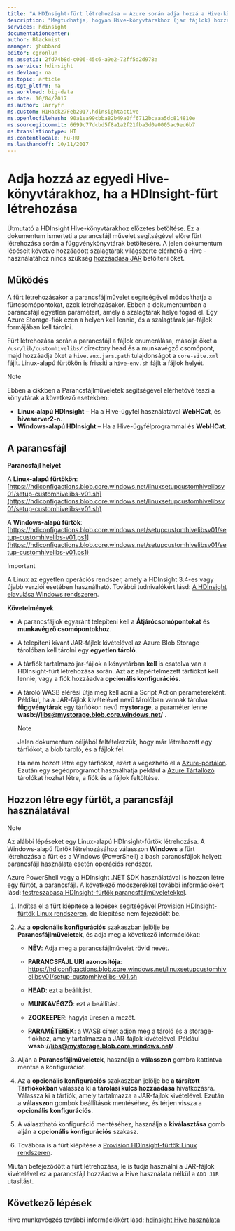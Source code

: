 ```yaml
---
title: "A HDInsight-fürt létrehozása – Azure során adja hozzá a Hive-könyvtárakhoz |} Microsoft Docs"
description: "Megtudhatja, hogyan Hive-könyvtárakhoz (jar fájlok) hozzáadása egy HDInsight-fürtre a fürt létrehozása során."
services: hdinsight
documentationcenter: 
author: Blackmist
manager: jhubbard
editor: cgronlun
ms.assetid: 2fd74b8d-c006-45c6-a9e2-72ff5d2d978a
ms.service: hdinsight
ms.devlang: na
ms.topic: article
ms.tgt_pltfrm: na
ms.workload: big-data
ms.date: 10/04/2017
ms.author: larryfr
ms.custom: H1Hack27Feb2017,hdinsightactive
ms.openlocfilehash: 90a1ea99cbba82b49a0ff6712bcaaa5dc814810e
ms.sourcegitcommit: 6699c77dcbd5f8a1a2f21fba3d0a0005ac9ed6b7
ms.translationtype: HT
ms.contentlocale: hu-HU
ms.lasthandoff: 10/11/2017
---
```

# <a name="add-custom-hive-libraries-when-creating-your-hdinsight-cluster"></a>Adja hozzá az egyedi Hive-könyvtárakhoz, ha a HDInsight-fürt létrehozása

Útmutató a HDInsight Hive-könyvtárakhoz előzetes betöltése. Ez a dokumentum ismerteti a parancsfájl művelet segítségével előre fürt létrehozása során a függvénykönyvtárak betöltésére. A jelen dokumentum lépéseit követve hozzáadott szalagtárak világszerte elérhető a Hive - használatához nincs szükség [hozzáadása JAR](https://cwiki.apache.org/confluence/display/Hive/LanguageManual+Cli) betölteni őket.

## <a name="how-it-works"></a>Működés

A fürt létrehozásakor a parancsfájlművelet segítségével módosíthatja a fürtcsomópontokat, azok létrehozásakor. Ebben a dokumentumban a parancsfájl egyetlen paramétert, amely a szalagtárak helye fogad el. Egy Azure Storage-fiók ezen a helyen kell lennie, és a szalagtárak jar-fájlok formájában kell tárolni.

Fürt létrehozása során a parancsfájl a fájlok enumerálása, másolja őket a `/usr/lib/customhivelibs/` directory head és a munkavégző csomópont, majd hozzáadja őket a `hive.aux.jars.path` tulajdonságot a `core-site.xml` fájlt. Linux-alapú fürtökön is frissíti a `hive-env.sh` fájlt a fájlok helyét.

> [!NOTE]
> Ebben a cikkben a Parancsfájlműveletek segítségével elérhetővé teszi a könyvtárak a következő esetekben:
>
> * **Linux-alapú HDInsight** – Ha a Hive-ügyfél használatával **WebHCat**, és **hiveserver2-n**.
> * **Windows-alapú HDInsight** – Ha a Hive-ügyfélprogrammal és **WebHCat**.

## <a name="the-script"></a>A parancsfájl

**Parancsfájl helyét**

A **Linux-alapú fürtökön**: [https://hdiconfigactions.blob.core.windows.net/linuxsetupcustomhivelibsv01/setup-customhivelibs-v01.sh](https://hdiconfigactions.blob.core.windows.net/linuxsetupcustomhivelibsv01/setup-customhivelibs-v01.sh)

A **Windows-alapú fürtök**: [https://hdiconfigactions.blob.core.windows.net/setupcustomhivelibsv01/setup-customhivelibs-v01.ps1](https://hdiconfigactions.blob.core.windows.net/setupcustomhivelibsv01/setup-customhivelibs-v01.ps1)

> [!IMPORTANT]
> A Linux az egyetlen operációs rendszer, amely a HDInsight 3.4-es vagy újabb verziói esetében használható. További tudnivalókért lásd: [A HDInsight elavulása Windows rendszeren](hdinsight-component-versioning.md#hdinsight-windows-retirement).

**Követelmények**

* A parancsfájlok egyaránt telepíteni kell a **Átjárócsomópontokat** és **munkavégző csomópontokhoz**.

* A telepíteni kívánt JAR-fájlok kivételével az Azure Blob Storage tárolóban kell tárolni egy **egyetlen tároló**.

* A tárfiók tartalmazó jar-fájlok a könyvtárban **kell** is csatolva van a HDInsight-fürt létrehozása során. Azt az alapértelmezett tárfiókot kell lennie, vagy a fiók hozzáadva __opcionális konfigurációs__.

* A tároló WASB elérési útja meg kell adni a Script Action paramétereként. Például, ha a JAR-fájlok kivételével nevű tárolóban vannak tárolva **függvénytárak** egy tárfiókon nevű **mystorage**, a paraméter lenne  **wasb://libs@mystorage.blob.core.windows.net/** .

  > [!NOTE]
  > Jelen dokumentum céljából feltételezzük, hogy már létrehozott egy tárfiókot, a blob tároló, és a fájlok fel.
  >
  > Ha nem hozott létre egy tárfiókot, ezért a végezhető el a [Azure-portálon](https://portal.azure.com). Ezután egy segédprogramot használhatja például a [Azure Tártallózó](http://storageexplorer.com/) tárolókat hozhat létre, a fiók és a fájlok feltöltése.

## <a name="create-a-cluster-using-the-script"></a>Hozzon létre egy fürtöt, a parancsfájl használatával

> [!NOTE]
> Az alábbi lépéseket egy Linux-alapú HDInsight-fürtök létrehozása. A Windows-alapú fürtök létrehozásához válasszon **Windows** a fürt létrehozása a fürt és a Windows (PowerShell) a bash parancsfájlok helyett parancsfájl használata esetén operációs rendszer.
>
> Azure PowerShell vagy a HDInsight .NET SDK használatával is hozzon létre egy fürtöt, a parancsfájl. A következő módszerekkel további információkért lásd: [testreszabása HDInsight-fürtök parancsfájlműveletekkel](hdinsight-hadoop-customize-cluster-linux.md).

1. Indítsa el a fürt kiépítése a lépések segítségével [Provision HDInsight-fürtök Linux rendszeren](hdinsight-hadoop-provision-linux-clusters.md), de kiépítése nem fejeződött be.

2. Az a **opcionális konfigurációs** szakaszban jelölje be **Parancsfájlműveletek**, és adja meg a következő információkat:

   * **NÉV**: Adja meg a parancsfájlművelet rövid nevét.

   * **PARANCSFÁJL URI azonosítója**: https://hdiconfigactions.blob.core.windows.net/linuxsetupcustomhivelibsv01/setup-customhivelibs-v01.sh

   * **HEAD**: ezt a beállítást.

   * **MUNKAVÉGZŐ**: ezt a beállítást.

   * **ZOOKEEPER**: hagyja üresen a mezőt.

   * **PARAMÉTEREK**: a WASB címet adjon meg a tároló és a storage-fiókhoz, amely tartalmazza a JAR-fájlok kivételével. Például  **wasb://libs@mystorage.blob.core.windows.net/** .

3. Alján a **Parancsfájlműveletek**, használja a **válasszon** gombra kattintva mentse a konfigurációt.

4. Az a **opcionális konfigurációs** szakaszban jelölje be **a társított Tárfiókokban** válassza ki a **tárolási kulcs hozzáadása** hivatkozásra. Válassza ki a tárfiók, amely tartalmazza a JAR-fájlok kivételével. Ezután a **válasszon** gombok beállítások mentéséhez, és térjen vissza a **opcionális konfigurációs**.

5. A választható konfiguráció mentéséhez, használja a **kiválasztása** gomb alján a **opcionális konfigurációs** szakasz.

6. Továbbra is a fürt kiépítése a [Provision HDInsight-fürtök Linux rendszeren](hdinsight-hadoop-provision-linux-clusters.md).

Miután befejeződött a fürt létrehozása, le is tudja használni a JAR-fájlok kivételével ez a parancsfájl hozzáadva a Hive használata nélkül a `ADD JAR` utasítást.

## <a name="next-steps"></a>Következő lépések

Hive munkavégzés további információkért lásd: [hdinsight Hive használata](hdinsight-use-hive.md)
